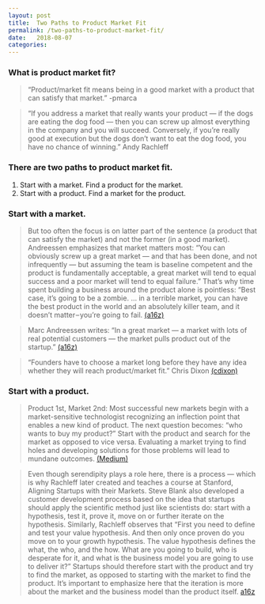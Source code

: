 ```yaml
---
layout: post
title:  Two Paths to Product Market Fit 
permalink: /two-paths-to-product-market-fit/
date:   2018-08-07 
categories:
---
```


### What is product market fit?
> “Product/market fit means being in a good market with a product that can satisfy that market.” -pmarca

> “If you address a market that really wants your product — if the dogs are eating the dog food — then you can screw up almost everything in the company and you will succeed. Conversely, if you’re really good at execution but the dogs don’t want to eat the dog food, you have no chance of winning.” Andy Rachleff




### There are two paths to product market fit.
1. Start with a market. Find a product for the market. 
2. Start with a product. Find a market for the product.


### Start with a market.
> But too often the focus is on latter part of the sentence (a product that can satisfy the market) and not the former (in a good market). Andreessen emphasizes that market matters most: “You can obviously screw up a great market — and that has been done, and not infrequently — but assuming the team is baseline competent and the product is fundamentally acceptable, a great market will tend to equal success and a poor market will tend to equal failure.” That’s why time spent building a business around the product alone is pointless: “Best case, it’s going to be a zombie. … in a terrible market, you can have the best product in the world and an absolutely killer team, and it doesn’t matter – you’re going to fail. [(a16z)](https://a16z.com/2017/02/18/12-things-about-product-market-fit/)

> Marc Andreessen writes: “In a great market — a market with lots of real potential customers — the market pulls product out of the startup.” [(a16z)](https://a16z.com/2017/02/18/12-things-about-product-market-fit/)

> “Founders have to choose a market long before they have any idea whether they will reach product/market fit.” Chris Dixon [(cdixon)](http://cdixon.org/2011/06/20/foundermarket-fit/)



### Start with a product. 
> Product 1st, Market 2nd: Most successful new markets begin with a market-sensitive technologist recognizing an inflection point that enables a new kind of product. The next question becomes: “who wants to buy my product?” Start with the product and search for the market as opposed to vice versa. Evaluating a market trying to find holes and developing solutions for those problems will lead to mundane outcomes. [(Medium)](https://medium.com/parsa-vc/7-lessons-from-andy-rachleff-on-product-market-fit-9fc5eceb4432)

> Even though serendipity plays a role here, there is a process — which is why Rachleff later created and teaches a course at Stanford, Aligning Startups with their Markets. Steve Blank also developed a customer development process based on the idea that startups should apply the scientific method just like scientists do: start with a hypothesis, test it, prove it, move on or further iterate on the hypothesis. Similarly, Rachleff observes that “First you need to define and test your value hypothesis. And then only once proven do you move on to your growth hypothesis. The value hypothesis defines the what, the who, and the how. What are you going to build, who is desperate for it, and what is the business model you are going to use to deliver it?” Startups should therefore start with the product and try to find the market, as opposed to starting with the market to find the product. It’s important to emphasize here that the iteration is more about the market and the business model than the product itself. [a16z](https://a16z.com/2017/02/18/12-things-about-product-market-fit/)